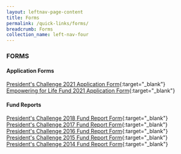 ```yaml
---
layout: leftnav-page-content
title: Forms
permalink: /quick-links/forms/
breadcrumb: Forms
collection_name: left-nav-four
---
```


### FORMS

#### Application Forms
[President's Challenge 2021 Application Form](/files/PC2021_Application_Form.docx){:target="_blank"} <br>
[Empowering for Life Fund 2021 Application Form](/files/ELF2021_Application_Form.docx){:target="_blank"}


#### Fund Reports
[President's Challenge 2018 Fund Report Form](/files/PC2018-Fund-Report.docx){:target="_blank"} <br>
[President's Challenge 2017 Fund Report Form](/files/PC2017-Fund-Report.docx){:target="_blank"} <br>
[President's Challenge 2016 Fund Report Form](/files/PC2016-Fund-Report.docx){:target="_blank"} <br>
[President's Challenge 2015 Fund Report Form](/files/PC2015-Fund-Report.docx){:target="_blank"} <br>
[President's Challenge 2014 Fund Report Form](/files/PC-2014-Fund-Report.docx){:target="_blank"}
